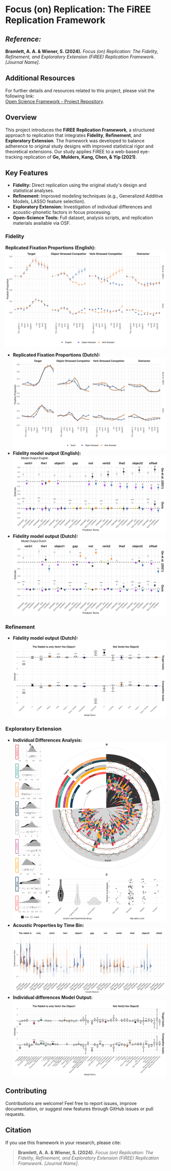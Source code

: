 # Focus (on) Replication: The FiREE Replication Framework

## *Reference:*  
**Bramlett, A. A. & Wiener, S. (2024).** *Focus (on) Replication: The Fidelity, Refinement, and Exploratory Extension (FiREE) Replication Framework*. *[Journal Name]*.

## Additional Resources  
For further details and resources related to this project, please visit the following link:  
[Open Science Framework - Project Repository]([https://osf.io/wa4gv/?view_only=de113dbced6b46fab96ca8217b3c1ca6](https://osf.io/wa4gv/?view_only=7664751c20804602971b048cee7262e9)).

## Overview  
This project introduces the **FiREE Replication Framework**, a structured approach to replication that integrates **Fidelity**, **Refinement**, and **Exploratory Extension**. The framework was developed to balance adherence to original study designs with improved statistical rigor and theoretical extensions. Our study applies FiREE to a web-based eye-tracking replication of **Ge, Mulders, Kang, Chen, & Yip (2021)**.

## Key Features  
- **Fidelity:** Direct replication using the original study's design and statistical analyses.  
- **Refinement:** Improved modeling techniques (e.g., Generalized Additive Models, LASSO feature selection).  
- **Exploratory Extension:** Investigation of individual differences and acoustic-phonetic factors in focus processing.  
- **Open-Science Tools:** Full dataset, analysis scripts, and replication materials available via OSF.  

### Fidelity
 **Replicated Fixation Proportions (English):**  
  ![Fixation Proportions](viz/english_fix.png) 
- **Replicated Fixation Proportions (Dutch):**  
  ![Fixation Proportions](viz/dutch_fix.png)
- **Fidelity model output (English):**  
  ![Acoustic Properties](viz/model_plot_english.png)
- **Fidelity model output (Dutch):**  
  ![Acoustic Properties](viz/model_plot_dutch.png)

### Refinement
- **Fidelity model output (Dutch):**  
  ![Acoustic Properties](viz/gam_mod_out.png)

### Exploratory Extension
- **Individual Differences Analysis:**  
  ![Individual Differences](viz/combined_plot_circle.png)  
- **Acoustic Properties by Time Bin:**  
  ![Acoustic Properties](viz/acoustic_faceted.png)
- **Individual differences Model Output:**  
  ![Acoustic Properties](viz/id_gam_mod_out.png)  

## Contributing  
Contributions are welcome! Feel free to report issues, improve documentation, or suggest new features through GitHub issues or pull requests.

## Citation  
If you use this framework in your research, please cite:  
> **Bramlett, A. A. & Wiener, S. (2024).** *Focus (on) Replication: The Fidelity, Refinement, and Exploratory Extension (FiREE) Replication Framework*. *[Journal Name]*.

